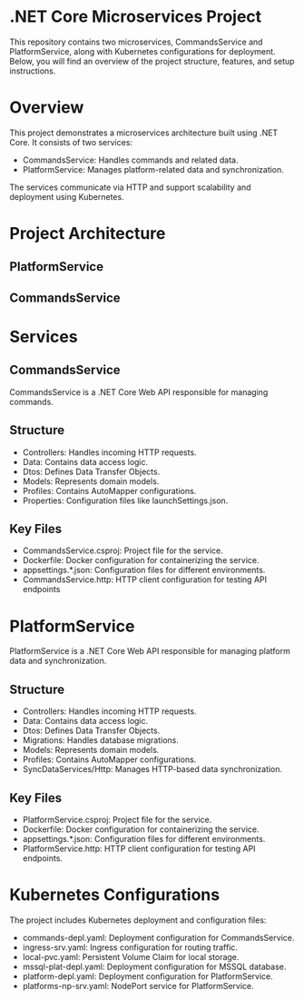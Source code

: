 # .NET Core Microservices Project
This repository contains two microservices, CommandsService and PlatformService, along with Kubernetes configurations for deployment. Below, you will find an overview of the project structure, features, and setup instructions.
# Overview
This project demonstrates a microservices architecture built using .NET Core. It consists of two services: <br />
- CommandsService: Handles commands and related data. 
- PlatformService: Manages platform-related data and synchronization.

The services communicate via HTTP and support scalability and deployment using Kubernetes.
# Project Architecture
## PlatformService
## CommandsService
# Services
## CommandsService
CommandsService is a .NET Core Web API responsible for managing commands.
## Structure
- Controllers: Handles incoming HTTP requests.
- Data: Contains data access logic.
- Dtos: Defines Data Transfer Objects.
- Models: Represents domain models.
- Profiles: Contains AutoMapper configurations.
- Properties: Configuration files like launchSettings.json.
## Key Files
- CommandsService.csproj: Project file for the service.
- Dockerfile: Docker configuration for containerizing the service.
- appsettings.*.json: Configuration files for different environments.
- CommandsService.http: HTTP client configuration for testing API endpoints

# PlatformService
PlatformService is a .NET Core Web API responsible for managing platform data and synchronization.
## Structure
- Controllers: Handles incoming HTTP requests.
- Data: Contains data access logic.
- Dtos: Defines Data Transfer Objects.
- Migrations: Handles database migrations.
- Models: Represents domain models.
- Profiles: Contains AutoMapper configurations.
- SyncDataServices/Http: Manages HTTP-based data synchronization.
## Key Files
- PlatformService.csproj: Project file for the service.
- Dockerfile: Docker configuration for containerizing the service.
- appsettings.*.json: Configuration files for different environments.
- PlatformService.http: HTTP client configuration for testing API endpoints.

# Kubernetes Configurations
The project includes Kubernetes deployment and configuration files:
- commands-depl.yaml: Deployment configuration for CommandsService.
- ingress-srv.yaml: Ingress configuration for routing traffic.
- local-pvc.yaml: Persistent Volume Claim for local storage.
- mssql-plat-depl.yaml: Deployment configuration for MSSQL database.
- platform-depl.yaml: Deployment configuration for PlatformService.
- platforms-np-srv.yaml: NodePort service for PlatformService.
